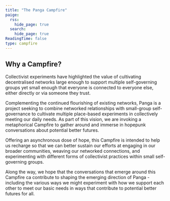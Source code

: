 ```yaml
---
title: "The Panga Campfire"
paige:
  rss:
    hide_page: true
  search:
    hide_page: true
ReadingTime: false
type: campfire
---
```


## Why a Campfire?

Collectivist experiments have highlighted the value of cultivating decentralised networks large enough to support multiple self-governing groups yet small enough that everyone is connected to everyone else, either directly or via someone they trust.

Complementing the continued flourishing of existing networks, Panga is a project seeking to combine networked relationships with small-group self-governance to cultivate multiple place-based experiments in collectively meeting our daily needs. As part of this vision, we are invoking a metaphorical Campfire to gather around and immerse in hopepunk conversations about potential better futures.

Offering an asynchronous dose of hope, this Campfire is intended to help us recharge so that we can better sustain our efforts at engaging in our broader communities, weaving our networked connections, and experimenting with different forms of collectivist practices within small self-governing groups.

Along the way, we hope that the conversations that emerge around this Campfire ca contribute to shaping the emerging direction of Panga - including the various ways we might experiment with how we support each other to meet our basic needs in ways that contribute to potential better futures for all.



